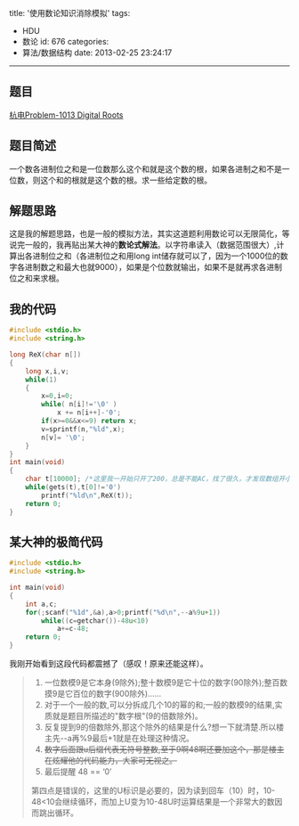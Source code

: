 title: '使用数论知识消除模拟'
tags:
  - HDU
  - 数论
id: 676
categories:
  - 算法/数据结构
date: 2013-02-25 23:24:17
---

## 题目

[杭电Problem-1013 Digital Roots](http://acm.hdu.edu.cn/showproblem.php?pid=1013)

## 题目简述

一个数各进制位之和是一位数那么这个和就是这个数的根，如果各进制之和不是一位数，则这个和的根就是这个数的根。求一些给定数的根。

## 解题思路

这是我的解题思路，也是一般的模拟方法，其实这道题利用数论可以无限简化，等说完一般的，我再贴出某大神的**数论式解法**。以字符串读入（数据范围很大）,计算出各进制位之和（各进制位之和用long int储存就可以了，因为一个1000位的数字各进制数之和最大也就9000），如果是个位数就输出，如果不是就再求各进制位之和来求根。

<!--more-->

## 我的代码

```cpp
#include <stdio.h>
#include <string.h>

long ReX(char n[])
{
    long x,i,v;
    while(1)
    { 
        x=0,i=0;
        while( n[i]!='\0' )
            x += n[i++]-'0';
        if(x>=0&&x<=9) return x;
        v=sprintf(n,"%ld",x);
        n[v]= '\0'; 
    }
}
int main(void)
{
    char t[10000]; /*这里我一开始只开了200，总是不能AC，找了很久，才发现数组开小了，鄙视下题目不给数据范围*/
    while(gets(t),t[0]!='0')
        printf("%ld\n",ReX(t));
    return 0;
}
```

## 某大神的极简代码

```cpp
#include <stdio.h>
#include <string.h>

int main(void)
{
    int a,c;
    for(;scanf("%1d",&a),a>0;printf("%d\n",--a%9u+1))
        while((c=getchar())-48u<10)
            a+=c-48;
    return 0;
}
```

我刚开始看到这段代码都震撼了（感叹！原来还能这样）。

>1. 一位数模9是它本身(9除外);整十数模9是它十位的数字(90除外);整百数摸9是它百位的数字(900除外)......
>2. 对于一个一般的数,可以分拆成几个10的幂的和;一般的数模9的结果,实质就是题目所描述的"数字根"(9的倍数除外)。
>3. 反复提到9的倍数除外,那这个除外的结果是什么?想一下就清楚.所以楼主先--a再%9最后+1就是在处理这种情况。
>4. <del>数字后面跟u后缀代表无符号整数,至于9啊48啊还要加这个，那是楼主在炫耀他的代码能力，大家可无视之。</del>
>5. 最后提醒 48 == ‘0’
>
>第四点是错误的，这里的U标识是必要的，因为读到回车（10）时，10-48<10会继续循环，而加上U变为10-48U时运算结果是一个非常大的数因而跳出循环。
